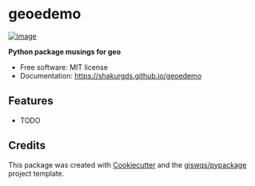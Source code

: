 # geoedemo


[![image](https://img.shields.io/pypi/v/geoedemo.svg)](https://pypi.python.org/pypi/geoedemo)


**Python package musings for geo**


-   Free software: MIT license
-   Documentation: https://shakurgds.github.io/geoedemo
    

## Features

-   TODO

## Credits

This package was created with [Cookiecutter](https://github.com/cookiecutter/cookiecutter) and the [giswqs/pypackage](https://github.com/giswqs/pypackage) project template.

